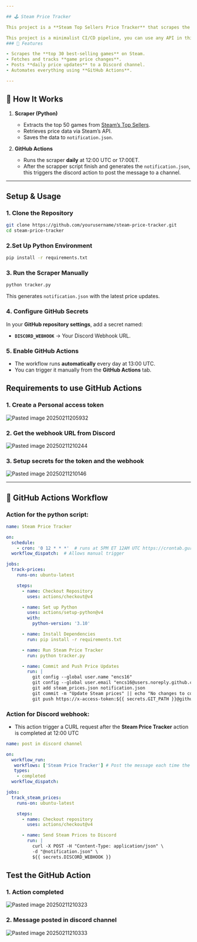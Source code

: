 ```yaml
---

## 🕹️ Steam Price Tracker

This project is a **Steam Top Sellers Price Tracker** that scrapes the top 50 best-selling games from Steam, checks their current prices, and posts updates to a **Discord channel** using GitHub Actions.

This project is a minimalist CI/CD pipeline, you can use any API in this case we are using the steam API to get the top 30 best-selling games, checks their current prices, tracks discounts and posts updates to Discord channel using GitHub Actions.
### 📌 Features

- Scrapes the **top 30 best-selling games** on Steam.
- Fetches and tracks **game price changes**.
- Posts **daily price updates** to a Discord channel.
- Automates everything using **GitHub Actions**.

---
```


## 🚀 How It Works

1. **Scraper (Python)**
    
    - Extracts the top 50 games from [Steam’s Top Sellers](https://store.steampowered.com/search/?filter=topsellers).
    - Retrieves price data via Steam’s API.
    - Saves the data to `notification.json`.
2. **GitHub Actions**
    
    - Runs the scraper **daily** at 12:00 UTC or 17:00ET.
    - After the scrapper script finish and generates the `notification.json`, this triggers the discord action to post the message to a channel.

---

##  Setup & Usage

###  1. Clone the Repository

```sh
git clone https://github.com/yourusername/steam-price-tracker.git
cd steam-price-tracker
```

###  2.Set Up Python Environment

```sh
pip install -r requirements.txt
```

### 3. Run the Scraper Manually

```sh
python tracker.py
```

This generates `notification.json` with the latest price updates.

### 4️. Configure GitHub Secrets

In your **GitHub repository settings**, add a secret named:

- **`DISCORD_WEBHOOK`** → Your Discord Webhook URL.

### 5️. Enable GitHub Actions

- The workflow runs **automatically** every day at 13:00 UTC.
- You can trigger it manually from the **GitHub Actions** tab.
## Requirements to use GitHub Actions

### 1. Create a Personal access token

![Pasted image 20250211205932](https://github.com/user-attachments/assets/e7d1af48-dbb9-4ce7-8430-f7a4f05a6ee7)


### 2. Get the webhook URL from Discord

![Pasted image 20250211210244](https://github.com/user-attachments/assets/923b1bbd-287a-4d83-9004-842bd59f3eb7)


### 3. Setup secrets for the token and the webhook

![Pasted image 20250211210146](https://github.com/user-attachments/assets/dae618a7-8861-4d40-92e7-5736005c8380)

---

## 📌 GitHub Actions Workflow
### Action for the python script:

```yaml
name: Steam Price Tracker

on:
  schedule:
    - cron: '0 12 * * *'  # runs at 5PM ET 12AM UTC https://crontab.guru/
  workflow_dispatch:  # Allows manual trigger

jobs:
  track-prices:
    runs-on: ubuntu-latest

    steps:
      - name: Checkout Repository
        uses: actions/checkout@v4

      - name: Set up Python
        uses: actions/setup-python@v4
        with:
          python-version: '3.10'

      - name: Install Dependencies
        run: pip install -r requirements.txt

      - name: Run Steam Price Tracker
        run: python tracker.py 

      - name: Commit and Push Price Updates
        run: |
          git config --global user.name "encs16"
          git config --global user.email "encs16@users.noreply.github.com"
          git add steam_prices.json notification.json
          git commit -m "Update Steam prices" || echo "No changes to commit"
          git push https://x-access-token:${{ secrets.GIT_PATH }}@github.com/encs16/steamTestPriceTracker.git main
```

### Action for Discord webhook:
- This action trigger a CURL request after the **Steam Price Tracker** action is completed at 12:00 UTC
```yaml
name: post in discord channel

on:
  workflow_run:
   workflows: ['Steam Price Tracker'] # Post the message each time the python script is completed.
   types:
    - completed
  workflow_dispatch:  

jobs:
  track_steam_prices:
    runs-on: ubuntu-latest

    steps:
      - name: Checkout repository
        uses: actions/checkout@v4

      - name: Send Steam Prices to Discord
        run: |
          curl -X POST -H "Content-Type: application/json" \
          -d "@notification.json" \
          ${{ secrets.DISCORD_WEBHOOK }}
```

## Test the GitHub Action

### 1. Action completed
![Pasted image 20250211210323](https://github.com/user-attachments/assets/82cc690b-4bce-4935-8cac-45667b2c2357)

### 2. Message posted in discord channel
![Pasted image 20250211210333](https://github.com/user-attachments/assets/acfbe565-3cbe-430d-8339-36cd8191ec09)


